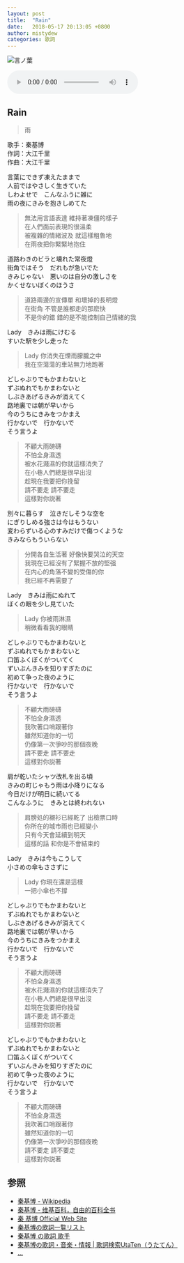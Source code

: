 ```yaml
---
layout: post
title:  "Rain"
date:   2018-05-17 20:13:05 +0800
author: mistydew
categories: 歌詞
---
```

![言ノ葉](https://raw.githubusercontent.com/mistydew/audio/master/cover/%E8%A8%80%E3%83%8E%E8%91%89.jpg)

<audio controls>
  <source src="https://raw.githubusercontent.com/mistydew/audio/master/Rain.mp3" type="audio/mpeg">
您的浏览器不支持 audio 元素。
</audio>

## Rain
> 雨

歌手：秦基博<br>
作詞：大江千里<br>
作曲：大江千里

言葉にできず凍えたままで<br>
人前ではやさしく生きていた<br>
しわよせで　こんなふうに雑に<br>
雨の夜にきみを抱きしめてた

> 無法用言語表達 維持著凍僵的樣子<br>
> 在人們面前表現的很溫柔<br>
> 被複雜的情緒波及 就這樣粗魯地<br>
> 在雨夜把你緊緊地抱住

道路わきのビラと壊れた常夜燈<br>
街角ではそう　だれもが急いでた<br>
きみじゃない　悪いのは自分の激しさを<br>
かくせないぼくのほうさ

> 道路兩邊的宣傳單 和壞掉的長明燈<br>
> 在街角 不管是誰都走的那麽快<br>
> 不是你的錯 錯的是不能控制自己情緒的我

Lady　きみは雨にけむる<br>
すいた駅を少し走った

> Lady 你消失在煙雨朦朧之中<br>
> 我在空蕩蕩的車站無力地跑著

どしゃぶりでもかまわないと<br>
ずぶぬれでもかまわないと<br>
しぶきあげるきみが消えてく<br>
路地裏では朝が早いから<br>
今のうちにきみをつかまえ<br>
行かないで　行かないで<br>
そう言うよ

> 不顧大雨磅礴<br>
> 不怕全身濕透<br>
> 被水花濺濕的你就這樣消失了<br>
> 在小巷人們總是很早出沒<br>
> 趁現在我要把你挽留<br>
> 請不要走 請不要走<br>
> 這樣對你説著

別々に暮らす　泣きだしそうな空を<br>
にぎりしめる強さは今はもうない<br>
変わらずいる心のすみだけで傷つくような<br>
きみならもういらない

> 分開各自生活著 好像快要哭泣的天空<br>
> 我現在已經沒有了緊握不放的堅强<br>
> 在内心的角落不變的受傷的你<br>
> 我已經不再需要了

Lady　きみは雨にぬれて<br>
ぼくの眼を少し見ていた

> Lady 你被雨淋濕<br>
> 稍微看看我的眼睛

どしゃぶりでもかまわないと<br>
ずぶぬれでもかまわないと<br>
口笛ふくぼくがついてく<br>
ずいぶんきみを知りすぎたのに<br>
初めて争った夜のように<br>
行かないで　行かないで<br>
そう言うよ

> 不顧大雨磅礴<br>
> 不怕全身濕透<br>
> 我吹著口哨跟著你<br>
> 雖然知道你的一切<br>
> 仍像第一次爭吵的那個夜晚<br>
> 請不要走 請不要走<br>
> 這樣對你説著

肩が乾いたシャツ改札を出る頃<br>
きみの町じゃもう雨は小降りになる<br>
今日だけが明日に続いてる<br>
こんなふうに　きみとは終われない

> 肩膀処的襯衫已經乾了 出檢票口時<br>
> 你所在的城市雨也已經變小<br>
> 只有今天會延續到明天<br>
> 這樣的話 和你是不會結束的

Lady　きみは今もこうして<br>
小さめの傘もささずに

> Lady 你現在還是這樣<br>
> 一把小傘也不撐

どしゃぶりでもかまわないと<br>
ずぶぬれでもかまわないと<br>
しぶきあげるきみが消えてく<br>
路地裏では朝が早いから<br>
今のうちにきみをつかまえ<br>
行かないで　行かないで<br>
そう言うよ

> 不顧大雨磅礴<br>
> 不怕全身濕透<br>
> 被水花濺濕的你就這樣消失了<br>
> 在小巷人們總是很早出沒<br>
> 趁現在我要把你挽留<br>
> 請不要走 請不要走<br>
> 這樣對你説著

どしゃぶりでもかまわないと<br>
ずぶぬれでもかまわないと<br>
口笛ふくぼくがついてく<br>
ずいぶんきみを知りすぎたのに<br>
初めて争った夜のように<br>
行かないで　行かないで<br>
そう言うよ

> 不顧大雨磅礴<br>
> 不怕全身濕透<br>
> 我吹著口哨跟著你<br>
> 雖然知道你的一切<br>
> 仍像第一次爭吵的那個夜晚<br>
> 請不要走 請不要走<br>
> 這樣對你説著

## 参照
* [秦基博 - Wikipedia](https://ja.wikipedia.org/wiki/秦基博)
* [秦基博 - 维基百科，自由的百科全书](https://zh.wikipedia.org/wiki/秦基博)
* [秦 基博 Official Web Site](http://www.office-augusta.com/hata)
* [秦基博の歌詞一覧リスト](https://www.uta-net.com/artist/6829)
* [秦基博 の歌詞 歌手](http://www.kasi-time.com/subcat-uta-4208-1.html)
* [秦基博の歌詞・音楽・情報 \| 歌詞検索UtaTen（うたてん）](https://utaten.com/artist/秦基博)
* [...](https://github.com/mistydew)

